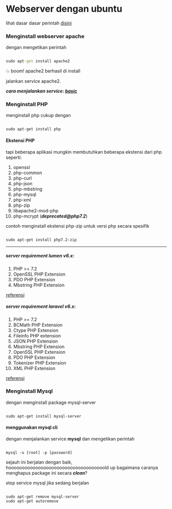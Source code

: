 # Webserver dengan ubuntu

lihat dasar dasar perintah [disini](./basic)

### Menginstall webserver apache

dengan mengetikan perintah

```cmd

sudo apt-get install apache2

```

💥 boom! apache2 berhasil di install

jalankan service apache2.

___cara menjalankan service: [basic](./basic#menjalankan-service)___


### Menginstall PHP

menginstall php cukup dengan

```cli

sudo apt-get install php

```

#### Ekstensi PHP

tapi beberapa aplikasi mungkin membutuhkan beberapa ekstensi dari php seperti:

1. openssl
2. php-common
3. php-curl
4. php-json
5. php-mbstring
6. php-mysql
7. php-xml
8. php-zip
9. libapache2-mod-php
10. php-mcrypt (___deprecated@php7.2___)


contoh menginstall ekstensi php-zip untuk versi php secara spesifik
```cli

sudo apt-get install php7.2-zip

```

---------------
##### server requirement lumen v6.x:
1. PHP >= 7.2
2. OpenSSL PHP Extension
3. PDO PHP Extension
4. Mbstring PHP Extension

[referensi](https://lumen.laravel.com/docs/6.x#installation)


##### server requirement laravel v6.x:
1. PHP >= 7.2
2. BCMath PHP Extension
3. Ctype PHP Extension
4. Fileinfo PHP extension
5. JSON PHP Extension
6. Mbstring PHP Extension
7. OpenSSL PHP Extension
8. PDO PHP Extension
9. Tokenizer PHP Extension
10. XML PHP Extension

[referensi]("https://laravel.com/docs/6.x/installation#server-requirements")


### Menginstall Mysql

dengan menginstall package mysql-server

```cli

sudo apt-get install mysql-server

```

#### menggunakan mysql cli

dengan menjalankan service __mysql__ dan mengetikan perintah

```cli

mysql -u [root] -p [password]

```

sejauh ini berjalan dengan baik, hoooooooooooooooooooooooooooooooooooold up bagaimana caranya menghapus package ini secara ___clean___?

stop service mysql jika sedang berjalan

```cli

sudo apt-get remove mysql-server
sudo apt-get autoremove

```